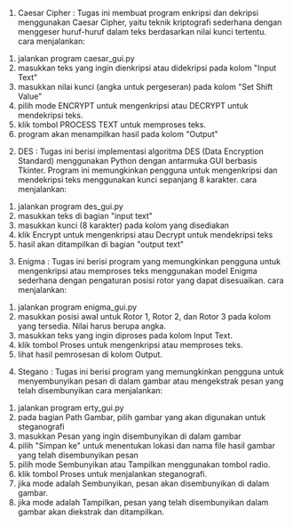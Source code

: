 1. Caesar Cipher :
Tugas ini membuat program enkripsi dan dekripsi menggunakan Caesar Cipher, yaitu teknik kriptografi sederhana dengan menggeser huruf-huruf dalam teks berdasarkan nilai kunci tertentu.
cara menjalankan: 
1) jalankan program caesar_gui.py
2) masukkan teks yang ingin dienkripsi atau didekripsi pada kolom "Input Text"
3) masukkan nilai kunci (angka untuk pergeseran) pada kolom "Set Shift Value"
4) pilih mode ENCRYPT untuk mengenkripsi atau DECRYPT untuk mendekripsi teks.
5) klik tombol PROCESS TEXT untuk memproses teks.
6) program akan menampilkan hasil pada kolom "Output"

2. DES :
Tugas ini berisi implementasi algoritma DES (Data Encryption Standard) menggunakan Python dengan antarmuka GUI berbasis Tkinter. Program ini memungkinkan pengguna untuk mengenkripsi dan mendekripsi teks menggunakan kunci sepanjang 8 karakter.
cara menjalankan:
1) jalankan program des_gui.py
2) masukkan teks di bagian "input text"
3) masukkan kunci (8 karakter) pada kolom yang disediakan
4) klik Encrypt untuk mengenkripsi atau Decrypt untuk mendekripsi teks
5) hasil akan ditampilkan di bagian "output text"

3. Enigma :
Tugas ini berisi program yang  memungkinkan pengguna untuk mengenkripsi atau memproses teks menggunakan model Enigma sederhana dengan pengaturan posisi rotor yang dapat disesuaikan.
cara menjalankan:
1) jalankan program enigma_gui.py
2) masukkan posisi awal untuk Rotor 1, Rotor 2, dan Rotor 3 pada kolom yang tersedia. Nilai harus berupa angka.
3) masukkan teks yang ingin diproses pada kolom Input Text.
4) klik tombol Proses untuk mengenkripsi atau memproses teks.
5) lihat hasil pemrosesan di kolom Output.

4. Stegano :
Tugas ini berisi program yang memungkinkan pengguna untuk menyembunyikan pesan di dalam gambar atau mengekstrak pesan yang telah disembunyikan
cara menjalankan:
1) jalankan program erty_gui.py
2) pada bagian Path Gambar, pilih gambar yang akan digunakan untuk steganografi
3) masukkan Pesan yang ingin disembunyikan di dalam gambar
4) pilih "Simpan ke" untuk menentukan lokasi dan nama file hasil gambar yang telah disembunyikan pesan
5) pilih mode Sembunyikan atau Tampilkan menggunakan tombol radio.
6) klik tombol Proses untuk menjalankan steganografi.
7) jika mode adalah Sembunyikan, pesan akan disembunyikan di dalam gambar.
8) jika mode adalah Tampilkan, pesan yang telah disembunyikan dalam gambar akan diekstrak dan ditampilkan.
